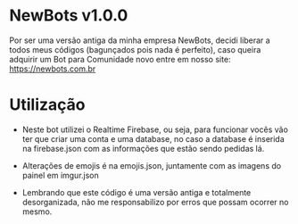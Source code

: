 # NewBots v1.0.0

Por ser uma versão antiga da minha empresa NewBots, decidi liberar a todos meus códigos (bagunçados pois nada é perfeito), caso queira adquirir um Bot para Comunidade novo entre em nosso site: https://newbots.com.br

# Utilização

- Neste bot utilizei o Realtime Firebase, ou seja, para funcionar vocês vão ter que criar uma conta e uma database, no caso a database é inserida na firebase.json com as informações que estão sendo pedidas lá.
  
- Alterações de emojis é na emojis.json, juntamente com as imagens do painel em imgur.json

- Lembrando que este código é uma versão antiga e totalmente desorganizada, não me responsabilizo por erros que possam ocorrer no mesmo.

